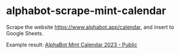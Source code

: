 # alphabot-scrape-mint-calendar
Scrape the website https://www.alphabot.app/calendar, and insert to Google Sheets.

Example result:
[AlphaBot Mint Calendar 2023 - Public](https://docs.google.com/spreadsheets/d/14SBmCgA1buG2VMFJHyq21endyvnNNDdDaroylZUOIE4)
